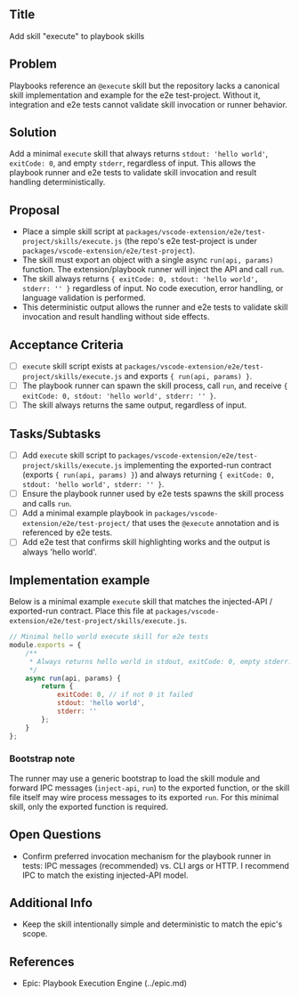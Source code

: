## Title
Add skill "execute" to playbook skills

## Problem
Playbooks reference an `@execute` skill but the repository lacks a canonical skill implementation and example for the e2e test-project. Without it, integration and e2e tests cannot validate skill invocation or runner behavior.

## Solution
Add a minimal `execute` skill that always returns `stdout: 'hello world'`, `exitCode: 0`, and empty `stderr`, regardless of input. This allows the playbook runner and e2e tests to validate skill invocation and result handling deterministically.

## Proposal
- Place a simple skill script at `packages/vscode-extension/e2e/test-project/skills/execute.js` (the repo's e2e test-project is under `packages/vscode-extension/e2e/test-project`).
- The skill must export an object with a single async `run(api, params)` function. The extension/playbook runner will inject the API and call `run`.
- The skill always returns `{ exitCode: 0, stdout: 'hello world', stderr: '' }` regardless of input. No code execution, error handling, or language validation is performed.
- This deterministic output allows the runner and e2e tests to validate skill invocation and result handling without side effects.


## Acceptance Criteria
- [ ] `execute` skill script exists at `packages/vscode-extension/e2e/test-project/skills/execute.js` and exports `{ run(api, params) }`.
- [ ] The playbook runner can spawn the skill process, call `run`, and receive `{ exitCode: 0, stdout: 'hello world', stderr: '' }`.
- [ ] The skill always returns the same output, regardless of input.

## Tasks/Subtasks
- [ ] Add `execute` skill script to `packages/vscode-extension/e2e/test-project/skills/execute.js` implementing the exported-run contract (exports `{ run(api, params) }`) and always returning `{ exitCode: 0, stdout: 'hello world', stderr: '' }`.
- [ ] Ensure the playbook runner used by e2e tests spawns the skill process and calls `run`.
- [ ] Add a minimal example playbook in `packages/vscode-extension/e2e/test-project/` that uses the `@execute` annotation and is referenced by e2e tests.
- [ ] Add e2e test that confirms skill highlighting works and the output is always 'hello world'.

## Implementation example

Below is a minimal example `execute` skill that matches the injected-API / exported-run contract. Place this file at `packages/vscode-extension/e2e/test-project/skills/execute.js`.

```javascript
// Minimal hello world execute skill for e2e tests
module.exports = {
	/**
	 * Always returns hello world in stdout, exitCode: 0, empty stderr.
	 */
	async run(api, params) {
		return {
			exitCode: 0, // if not 0 it failed
			stdout: 'hello world',
			stderr: ''
		};
	}
};
```

### Bootstrap note

The runner may use a generic bootstrap to load the skill module and forward IPC messages (`inject-api`, `run`) to the exported function, or the skill file itself may wire process messages to its exported `run`. For this minimal skill, only the exported function is required.

## Open Questions
- Confirm preferred invocation mechanism for the playbook runner in tests: IPC messages (recommended) vs. CLI args or HTTP. I recommend IPC to match the existing injected-API model.

## Additional Info
- Keep the skill intentionally simple and deterministic to match the epic's scope.

## References
- Epic: Playbook Execution Engine (../epic.md)
